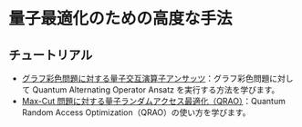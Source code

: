 # 量子最適化のための高度な手法

## チュートリアル

- [グラフ彩色問題に対する量子交互演算子アンサッツ](graph_coloring_alternating_ansatz.ipynb)：グラフ彩色問題に対して Quantum Alternating Operator Ansatz を実行する方法を学びます。
- [Max-Cut 問題に対する量子ランダムアクセス最適化（QRAO）](qrao_tutorial.ipynb)：Quantum Random Access Optimization（QRAO）の使い方を学びます。
